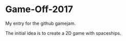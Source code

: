 Game-Off-2017
=============

My entry for the github gamejam.

The initial idea is to create a 2D game with spaceships.

